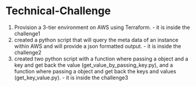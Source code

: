 # Technical-Challenge
1.  Provision a 3-tier environment on AWS using Terraform. - it is inside the challenge1
2.  created a python script that will query the meta data of an instance within AWS and will provide a json formatted output. - it is inside the challenge2
3.  created two python script with a function where passing a object and a key and get back the value (get_value_by_passing_key.py), and a function where passing a object and get back the keys and values (get_key_value.py). - it is inside the challenge3 

